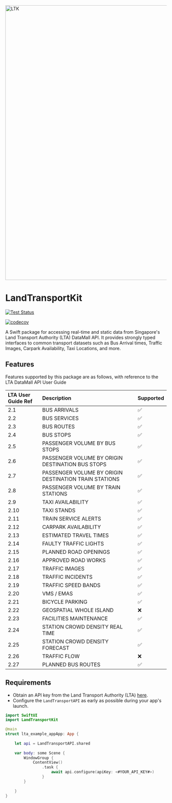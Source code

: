 <img width="1920" height="859" alt="LTK" src="https://github.com/user-attachments/assets/8967b445-ee4f-48ab-a945-cc4298e01486" />

# LandTransportKit

[![Test Status](https://github.com/stuartbreckenridge/LandTransportKit/actions/workflows/build.yml/badge.svg)](https://github.com/stuartbreckenridge/LandTransportKit/actions/workflows/build.yml)

[![codecov](https://codecov.io/github/stuartbreckenridge/LandTransportKit/branch/main/graph/badge.svg?token=NW40O25ANG)](https://codecov.io/github/stuartbreckenridge/LandTransportKit)



A Swift package for accessing real-time and static data from Singapore's Land Transport Authority (LTA) DataMall API. It provides strongly typed interfaces to common transport datasets such as Bus Arrival times, Traffic Images, Carpark Availability, Taxi Locations, and more.

## Features

Features supported by this package are as follows, with reference to the LTA DataMall API User Guide


| LTA User Guide Ref  | Description | Supported |
| :------------------ | :----------- | :--------- |
| 2.1                | BUS ARRIVALS | ✅        |
| 2.2                | BUS SERVICES | ✅        |
| 2.3                | BUS ROUTES | ✅        |
| 2.4                | BUS STOPS | ✅        |
| 2.5                | PASSENGER VOLUME BY BUS STOPS  | ✅        |
| 2.6                | PASSENGER VOLUME BY ORIGIN DESTINATION BUS STOPS | ✅        |
| 2.7                | PASSENGER VOLUME BY ORIGIN DESTINATION TRAIN STATIONS | ✅        |
| 2.8                | PASSENGER VOLUME BY TRAIN STATIONS | ✅        |
| 2.9                | TAXI AVAILABILITY | ✅        |
| 2.10                | TAXI STANDS | ✅        |
| 2.11                | TRAIN SERVICE ALERTS | ✅        |
| 2.12                | CARPARK AVAILABILITY | ✅        |
| 2.13                | ESTIMATED TRAVEL TIMES | ✅        |
| 2.14                | FAULTY TRAFFIC LIGHTS | ✅        |
| 2.15                | PLANNED ROAD OPENINGS | ✅        |
| 2.16                | APPROVED ROAD WORKS | ✅        |
| 2.17                | TRAFFIC IMAGES | ✅        |
| 2.18                | TRAFFIC INCIDENTS | ✅        |
| 2.19               | TRAFFIC SPEED BANDS | ✅        |
| 2.20                | VMS / EMAS | ✅        |
| 2.21                | BICYCLE PARKING | ✅        |
| 2.22                | GEOSPATIAL WHOLE ISLAND | ❌        |
| 2.23                | FACILITIES MAINTENANCE | ✅        |
| 2.24               | STATION CROWD DENSITY REAL TIME | ✅        |
| 2.25               | STATION CROWD DENSITY FORECAST | ✅        |
| 2.26               | TRAFFIC FLOW  | ❌           |
| 2.27               | PLANNED BUS ROUTES            |  ✅           |


## Requirements

- Obtain an API key from the Land Transport Authority (LTA) [here](https://datamall.lta.gov.sg/content/datamall/en/request-for-api.html).
- Configure the ``LandTransportAPI`` as early as possible during your app's launch.

```swift
import SwiftUI
import LandTransportKit

@main
struct lta_example_appApp: App {
    
    let api = LandTransportAPI.shared
    
    var body: some Scene {
        WindowGroup {
            ContentView()
                .task {
                    await api.configure(apiKey: <#YOUR_API_KEY#>)
                }
        }
        
    }
}
```
